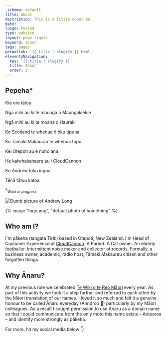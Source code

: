 ```yaml
---
_schema: default
title: About
description: This is a little about me
date:
luogo: Posted
type: website
layout: page.liquid
keyword: about
tags: pages
permalink: '{{ title | slugify }}.html'
eleventyNavigation:
  key: '{{ title | slugify }}'
  title: About
  order: 2
---
```

## Pepeha\*

Kia ora tātou

Ngā mihi au ki te maunga ō Maungakiekie

Ngā mihi au ki te moana o Hauraki

Ko Scotland te whenua ō ōku tīpuna

Ko Tāmaki Makaurau te whenua tupu

Kei Ōtepoti au e noho ana

He kaiwhakahaere au i CloudCannon

Ko Andrew tōku ingoa

Tēnā tātou katoa

\**<sub>Work in progress</sub>*

![Dumb picture of Andrew Long](/img/me-sideon.PNG "This is me relatively recently")

{% image "logo.png", "default photo of something" %}

## Who am I?

I'm pākeha (tangata Tiriti) based in Otepoti, New Zealand. I'm Head of Customer Experience at <a href="https://cloudcannon.com" target="_blank" rel="noopener">CloudCannon</a>. A Parent. A Cat owner. An elderly footballer. Intermittent noise maker and collector of records. Formally, a business owner, academic, radio host, Tāmaki Makaurau citizen and other forgotten things.​​​​​

## Why Ānaru?

At my previous role we celebrated <a href="https://www.reomaori.co.nz/te-wiki-o-te-reo-maori-2022" target="_blank" rel="noopener">Te Wiki o te Reo Māori</a> every year. As part of this activity we took it a step further and referred to each other by the Māori translation of our names. I loved it so much and felt it a genuine honour to be called Ānaru everyday (Anndroo 😬) particularly by my Māori colleagues. As a result I sought permission to use Ānaru as a domain name so that I could communicate from the only motu this name exists – Aotearoa – and identify more strongly as pākeha.

For more, hit my social media below 👇
